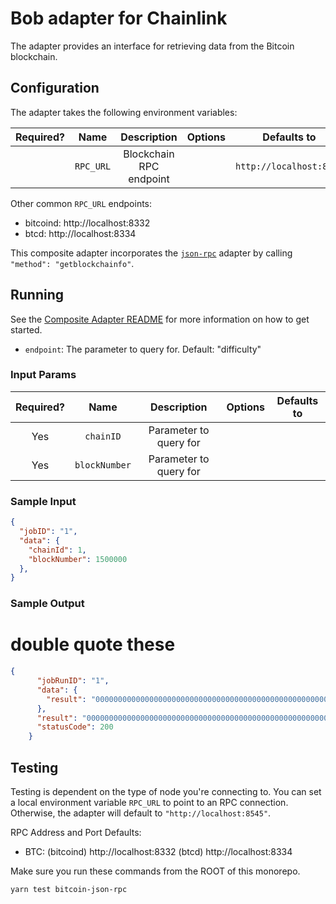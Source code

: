 # Bob adapter for Chainlink

The adapter provides an interface for retrieving data from the Bitcoin blockchain.

## Configuration

The adapter takes the following environment variables:

| Required? |   Name    |       Description       | Options |       Defaults to       |
| :-------: | :-------: | :---------------------: | :-----: | :---------------------: |
|           | `RPC_URL` | Blockchain RPC endpoint |         | `http://localhost:8545` |

Other common `RPC_URL` endpoints:

- bitcoind: http://localhost:8332
- btcd: http://localhost:8334


This composite adapter incorporates the [`json-rpc`](../../sources/json-rpc) adapter by calling `"method": "getblockchainfo"`.

## Running

See the [Composite Adapter README](../README.md) for more information on how to get started.

- `endpoint`: The parameter to query for. Default: "difficulty"

### Input Params

| Required? |    Name    |      Description       | Options | Defaults to  |
| :-------: | :--------: | :--------------------: | :-----: | :----------: |
|    Yes    | `chainID`  | Parameter to query for |         |              |
|    Yes    | `blockNumber`| Parameter to query for |       |              |

### Sample Input

```json
{
  "jobID": "1",
  "data": { 
    "chainId": 1, 
    "blockNumber": 1500000 
  },  
}
```

### Sample Output
# double quote these
```json
{
      "jobRunID": "1",
      "data": {
        "result": "000000000000000000000000000000000000000000000000000000000000000183952d392f9b0059eea94b10d1a095eefb1943ea91595a16c6698757127d4e1c371086374dcad57dab3a0774e9877152e0c5b4a75815a50ea568d649f0e80077"
      },
      "result": "000000000000000000000000000000000000000000000000000000000000000183952d392f9b0059eea94b10d1a095eefb1943ea91595a16c6698757127d4e1c371086374dcad57dab3a0774e9877152e0c5b4a75815a50ea568d649f0e80077",
      "statusCode": 200
    }
```

## Testing

Testing is dependent on the type of node you're connecting to. You can set a local environment variable `RPC_URL` to point to an RPC connection. Otherwise, the adapter will default to `"http://localhost:8545"`.

RPC Address and Port Defaults:

- BTC: (bitcoind) http://localhost:8332 (btcd) http://localhost:8334

Make sure you run these commands from the ROOT of this monorepo.

```bash
yarn test bitcoin-json-rpc
```
